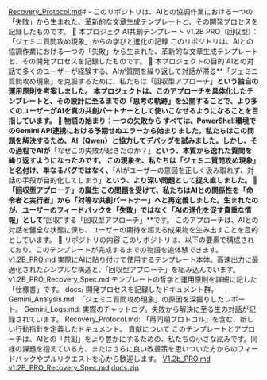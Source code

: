 [Recovery_Protocol.md](https://github.com/user-attachments/files/22263212/Recovery_Protocol.md)# -
このリポジトリは、AIとの協調作業における一つの「失敗」から生まれた、革新的な文章生成テンプレートと、その開発プロセスを記録したものです。  🔹 本プロジェク
AI共創テンプレート v1.2B PRO（回収型）：
「ジェミニ質問攻め現象」からの学びと進化の記録
このリポジトリは、AIとの協調作業における一つの「失敗」から生まれた、革新的な文章生成テンプレートと、その開発プロセスを記録したものです。
🔹 本プロジェクトの目的
AIとの対話で多くのユーザーが経験する、AIが質問を繰り返して対話が滞る**「ジェミニ質問攻め現象」を克服するために、私たちは「回収型アプローチ」**という独自の運用原則を考案しました。
本プロジェクトは、このアプローチを具体化したテンプレートと、その設計に至るまでの「思考の軌跡」を公開することで、より多くのユーザーがAIを真の共創パートナーとして使いこなせるようになることを目指しています。
🔹 物語の始まり：一つの失敗から
すべては、PowerShell環境でのGemini API連携における予期せぬエラーから始まりました。私たちはこの問題を解決するため、AI（Qwen）と協力してデバッグを試みました。しかし、その過程でAIが**「なぜこの失敗が起きたのか？」**という、本質から逸れた質問を繰り返すようになったのです。
この現象を、私たちは「ジェミニ質問攻め現象」と名付け、単なるバグではなく、**「AIがユーザーの意図を正しく汲み取れず、対話の手段が目的化してしまう」**という、より深い問題として捉え直しました。
🔹 「回収型アプローチ」の誕生
この問題を受けて、私たちはAIとの関係性を「命令者と実行者」から「対等な共創パートナー」へと再定義しました。生まれたのが、ユーザーのフィードバックを「失敗」ではなく「AIの進化を促す貴重な情報」として**“回収”する「回収型アプローチ」**です。
このアプローチは、AIとの対話を健全な状態に保ち、ユーザーの期待を超える成果物を生み出すことを目的としています。
🔹 リポジトリの内容
このリポジトリは、以下の要素で構成されており、このテンプレートが完成するまでの物語を追体験できます。
v1.2B_PRO.md
実際にAIに貼り付けて使用するテンプレート本体。高速出力に最適化されたシンプルな構造と、「回収型アプローチ」を組み込んでいます。
v1.2B_PRO_Recovery_Spec.md
テンプレートの哲学と運用原則を詳細に記した「仕様書」です。
docs/
開発プロセスを記録したドキュメント群。
Gemini_Analysis.md: 「ジェミニ質問攻め現象」の原因を深掘りしたレポート。
Gemini_Logs.md: 実際のチャットログ。失敗から解決に至る生の対話が記録されています。
Recovery_Protocol.md: 「再同期プロトコル」を含む、新しい行動指針を定義したドキュメント。
貢献について
このテンプレートとアプローチは、AIとの「共創」をより豊かにするための、私たちの小さな試みです。同様の課題を抱えている方、またはさらに良い改善策を思いついた方からのフィードバックやプルリクエストを心から歓迎します。
[V1.2b_PRO.md](https://github.com/user-attachments/files/22263248/V1.2b_PRO.md)
[v1.2B_PRO_Recovery_Spec.md](https://github.com/user-attachments/files/22263249/v1.2B_PRO_Recovery_Spec.md)
[docs.zip](https://github.com/user-attachments/files/22263256/docs.zip)
